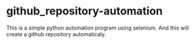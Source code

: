 # github_repository-automation
This is a simple python automation program using selenium. And this will create a github repository automaticaly.
